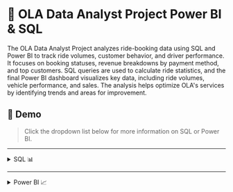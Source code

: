 ﻿# 🚖 OLA Data Analyst Project Power BI & SQL

The OLA Data Analyst Project analyzes ride-booking data using SQL and Power BI to track ride volumes, customer behavior, and driver performance. It focuses on booking statuses, revenue breakdowns by payment method, and top customers. SQL queries are used to calculate ride statistics, and the final Power BI dashboard visualizes key data, including ride volumes, vehicle performance, and sales. The analysis helps optimize OLA's services by identifying trends and areas for improvement.

## 🎥 Demo


> Click the dropdown list below for more information on SQL or Power BI.

---

<details>
<summary>SQL 📊</summary>

# 🚖 OLA Data Analyst Project SQL

## 📂 Introduction to the Database

This project involves analyzing ride bookings data for a ride-hailing service, "OLA." The database contains various tables (e.g., `bookings`, `customers`, and `drivers`) that store information about ride bookings, customer ratings, driver ratings, vehicle types, payment methods, and more.

The main objective of this project is to extract meaningful insights and statistics using SQL queries. This document showcases a set of queries to answer specific analytical questions about the business performance and customer behavior.

### 🛠️ How the Database Works

- **📊 Tables**: The database is primarily focused on the `bookings` table, which contains the following key columns:

  - `Booking_ID`: Unique identifier for each ride.
  - `Customer_ID`: ID of the customer who booked the ride.
  - `Vehicle_Type`: Type of vehicle used (e.g., Prime Sedan, Auto, etc.).
  - `Booking_Status`: Status of the ride (e.g., `Success`, `Cancelled by Customer`, etc.).
  - `Ride_Distance`: Distance covered in the ride (in kilometers).
  - `Payment_Method`: Mode of payment used for the ride (e.g., UPI, Card, Cash).
  - `Driver_Ratings`: Ratings provided by customers to the drivers (out of 5).
  - `Customer_Rating`: Ratings provided by drivers to the customers (out of 5).
  - `Booking_Value`: Monetary value of the completed ride.
  - `Incomplete_Rides`: A flag to indicate whether the ride was completed or not.
  - `Incomplete_Rides_Reason`: If the ride was incomplete, this column stores the reason.

- **🔍 Views**: This document includes SQL `CREATE VIEW` statements to predefine specific datasets and make querying simpler for repetitive tasks.

- **📈 Key Insights**: Using SQL, we retrieve data that helps us answer questions such as:
  - The top-performing customers.
  - Average ratings and distances.
  - Trends in cancellations by drivers and customers.
  - The total revenue from successful rides.

---

## 🏗️ Database Setup

```sql
CREATE DATABASE Ola;
USE Ola;
```

## 📂 Importing Data into MySQL Workbench

To work with the database, we first need to import the data from the `bookings.csv` file into MySQL Workbench. Follow these steps:

1. **Open MySQL Workbench**:

   - Launch MySQL Workbench and connect to your database server.

2. **Select the Database**:

   - Use the `Ola` database by running:
     ```sql
     USE Ola;
     ```

3. **Go to the Import Section**:

   - Click on the "Server" menu and select "Data Import."

4. **Choose the CSV File**:

   - In the "Import" tab, choose the `bookings.csv` file as the source.
   - Ensure the "Import Data from File" option is selected.

5. **Map the Table**:

   - Select the destination table (`bookings`).
   - Map the CSV columns to the corresponding table columns.

6. **Run the Import**:

   - Click on "Start Import."

7. **Verify the Data**:
   - After importing, verify the data using:
     ```sql
     SELECT * FROM bookings LIMIT 10;
     ```

---

## 📜 SQL Queries & Answers

### 1️⃣ Retrieve all successful bookings:

**📝 Query:**

```sql
CREATE VIEW Successful_Bookings AS
SELECT *
FROM bookings
WHERE Booking_Status = 'Success';
```

**📊 Answer:**

```sql
SELECT * FROM Successful_Bookings;
```

---

### 2️⃣ Find the average ride distance for each vehicle type:

**📝 Query:**

```sql
CREATE VIEW ride_distance_for_each_vehicle AS
SELECT Vehicle_Type, AVG(Ride_Distance) AS avg_distance
FROM bookings
GROUP BY Vehicle_Type;
```

**📊 Answer:**

```sql
SELECT * FROM ride_distance_for_each_vehicle;
```

![Description of the screenshot](https://github.com/PrajwalGpy/OLA-Data-Analyst-Project-Power-BI-And-SQL/blob/main/images/SQL%20images/Screenshot%202024-12-16%20063354.png)

---

### 3️⃣ Get the total number of cancelled rides by customers:

**📝 Query:**

```sql
CREATE VIEW cancelled_rides_by_customers AS
SELECT COUNT(*) AS total_cancelled_rides
FROM bookings
WHERE Booking_Status = 'cancelled by Customer';
```

**📊 Answer:**

```sql
SELECT * FROM cancelled_rides_by_customers;
```

![Description of the screenshot](https://github.com/PrajwalGpy/OLA-Data-Analyst-Project-Power-BI-And-SQL/blob/main/images/SQL%20images/Screenshot%202024-12-16%20063653.png)

---

### 4️⃣ List the top 5 customers who booked the highest number of rides:

**📝 Query:**

```sql
CREATE VIEW Top_5_Customers AS
SELECT Customer_ID, COUNT(Booking_ID) AS total_rides
FROM bookings
GROUP BY Customer_ID
ORDER BY total_rides DESC
LIMIT 5;
```

**📊 Answer:**

```sql
SELECT * FROM Top_5_Customers;
```

![Description of the screenshot](https://github.com/PrajwalGpy/OLA-Data-Analyst-Project-Power-BI-And-SQL/blob/main/images/SQL%20images/Screenshot%202024-12-16%20063859.png)

---

### 5️⃣ Get the number of rides cancelled by drivers due to personal and car-related issues:

**📝 Query:**

```sql
CREATE VIEW Rides_cancelled_by_Drivers_P_C_Issues AS
SELECT COUNT(*) AS cancelled_by_drivers
FROM bookings
WHERE cancelled_Rides_by_Driver = 'Personal & Car related issue';
```

**📊 Answer:**

```sql
SELECT * FROM Rides_cancelled_by_Drivers_P_C_Issues;
```

![Description of the screenshot](https://github.com/PrajwalGpy/OLA-Data-Analyst-Project-Power-BI-And-SQL/blob/main/images/SQL%20images/Screenshot%202024-12-16%20064122.png)

---

### 6️⃣ Find the maximum and minimum driver ratings for Prime Sedan bookings:

**📝 Query:**

```sql
CREATE VIEW Max_Min_Driver_Rating AS
SELECT MAX(Driver_Ratings) AS max_rating,
       MIN(Driver_Ratings) AS min_rating
FROM bookings
WHERE Vehicle_Type = 'Prime Sedan';
```

**📊 Answer:**

```sql
SELECT * FROM Max_Min_Driver_Rating;
```

![Description of the screenshot](https://github.com/PrajwalGpy/OLA-Data-Analyst-Project-Power-BI-And-SQL/blob/main/images/SQL%20images/Screenshot%202024-12-16%20064314.png)

---

### 7️⃣ Retrieve all rides where payment was made using UPI:

**📝 Query:**

```sql
CREATE VIEW UPI_Payment AS
SELECT *
FROM bookings
WHERE Payment_Method = 'UPI';
```

**📊 Answer:**

```sql
SELECT * FROM UPI_Payment;
```

![Description of the screenshot](https://github.com/PrajwalGpy/OLA-Data-Analyst-Project-Power-BI-And-SQL/blob/main/images/SQL%20images/Screenshot%202024-12-16%20064820.png)

---

### 8️⃣ Find the average customer rating per vehicle type:

**📝 Query:**

```sql
CREATE VIEW AVG_Cust_Rating AS
SELECT Vehicle_Type, AVG(Customer_Rating) AS avg_customer_rating
FROM bookings
GROUP BY Vehicle_Type;
```

**📊 Answer:**

```sql
SELECT * FROM AVG_Cust_Rating;
```

![Description of the screenshot](https://github.com/PrajwalGpy/OLA-Data-Analyst-Project-Power-BI-And-SQL/blob/main/images/SQL%20images/Screenshot%202024-12-16%20064923.png)

---

### 9️⃣ Calculate the total booking value of rides completed successfully:

**📝 Query:**

```sql
CREATE VIEW total_successful_ride_value AS
SELECT SUM(Booking_Value) AS total_successful_ride_value
FROM bookings
WHERE Booking_Status = 'Success';
```

**📊 Answer:**

```sql
SELECT * FROM total_successful_ride_value;
```

![Description of the screenshot](https://github.com/PrajwalGpy/OLA-Data-Analyst-Project-Power-BI-And-SQL/blob/main/images/SQL%20images/Screenshot%202024-12-16%20065052.png)

---

### 🔟 List all incomplete rides along with the reason:

**📝 Query:**

```sql
CREATE VIEW Incomplete_Rides_Reason AS
SELECT Booking_ID, Incomplete_Rides_Reason
FROM bookings
WHERE Incomplete_Rides = 'Yes';
```

**📊 Answer:**

```sql
SELECT * FROM Incomplete_Rides_Reason;
```

![Description of the screenshot](https://github.com/PrajwalGpy/OLA-Data-Analyst-Project-Power-BI-And-SQL/blob/main/images/SQL%20images/Screenshot%202024-12-16%20065216.png)

---

## 📥 Ola DA Project SQL.sql File

This project includes an `Ola DA Project SQL.sql` file containing all the SQL queries and view creation statements mentioned in this README. To use this file:

1. **Download the File**:

   - Ensure you have the `Ola DA Project SQL.sql` file in your local directory.

2. **Open in MySQL Workbench**:

   - Open MySQL Workbench and connect to your database server.
   - Go to the "File" menu and select "Open SQL Script."
   - Choose the `Ola DA Project SQL.sql` file.

3. **Run the Script**:

   - Click on the "Execute" button (lightning icon) to run the script.

4. **Verify the Views**:
   - Use queries such as `SELECT * FROM <view_name>` to verify that the views are created successfully.

This file simplifies setting up the project and ensures all queries and views are executed in a single step.

## File Details 📁

- **File Name**: `Ola DA Project SQL.sql` [Download File](https://github.com/PrajwalGpy/OLA-Data-Analyst-Project-Power-BI-And-SQL/blob/main/Ola%20DA%20Project%20SQL.sql)
- **Size**: `4 KB`

- **File Name**: `Bookings.csv` [Download File](https://github.com/PrajwalGpy/OLA-Data-Analyst-Project-Power-BI-And-SQL/blob/main/Bookings.csv)
- **Size**: `15.5 MB`

</details>

---

<details>
    <summary>Power BI 📈</summary>

# OLA Data Analysis in Power BI 📊

This Power BI project provides a comprehensive analysis of OLA's operational and customer data, focusing on ride volume, customer ratings, revenue, and performance metrics. The analysis leverages dynamic dashboards, interactive charts, and key performance indicators (KPIs) to identify trends and insights.

## ✨ Key Features

📌 **Ride Volume Analysis**: Tracks ride volume over time, helping to identify peak demand periods.

📌 **Booking Status Breakdown**: Visualizes the proportion of completed, canceled, and pending rides.

📌 **Top 5 Vehicle Types**: Highlights the most popular vehicle types based on ride distance.

📌 **Cancellation Insights**: Analyzes reasons for ride cancellations to improve customer experience.

📌 **Revenue Insights**: Breaks down revenue by payment methods to understand customer preferences.

📌 **Top Customers**: Identifies the top 5 customers based on their total booking value.

📌 **Driver Ratings**: Analyzes driver rating distribution to ensure service quality.

📌 **Customer vs. Driver Ratings**: Compares customer and driver ratings to identify gaps in satisfaction.

---

![App Screenshot](https://github.com/PrajwalGpy/OLA-Data-Analyst-Project-Power-BI-And-SQL/blob/main/images/Screenshot%202024-12-15%20195004.png)

---

## 🛠️ Tools Used:

**Power BI**: For creating dashboards, visualizations, and interactive reports.

**SQL**: For querying, aggregating, and preparing data for analysis.

**Excel/CSV**: For preprocessing and cleaning raw data.

## 🚀 Steps in Project

✔️ Requirement Gathering / Business Requirements

✔️ Data Extraction

✔️ Data Walkthrough

✔️ Data Cleaning

✔️ Data Modeling

✔️ DAX Calculations

✔️ Dashboard Layout Design

✔️ Chart Development and Formatting

✔️ Dashboard / Report Development

✔️ Insights Generation

✔️ Report Presentation

## 🧑‍💼 Business Requirement

To conduct a comprehensive analysis of OLA's ride data, focusing on key aspects such as ride volume, booking status, and vehicle types. The analysis will also include customer and driver ratings, reasons for canceled rides, and revenue by payment method. Additionally, it will identify the top customers by total booking value and examine the distribution of ride distances per day. The goal is to provide actionable insights that can help optimize OLA's services and improve overall performance.

## 📈 KPI’s Requirements

**1. Total Sales:** The overall revenue generated from all items sold.

**2. Average Sales:** The average revenue per sale.

**3. Number of Items:** The total count of different items sold.

**4. Average Rating:** The average customer rating from items sold.

## 📊 Chart’s Requirements

<ol>  
<h3><li> Overall 📅</li></h3>  
<ul>  
  <li>Ride Volume Over Time: Visualize ride volume trends over time.</li>  
  <li>Booking Status Breakdown: Display the distribution of completed, canceled, and pending bookings.</li>  
  <br>
<div style="display: flex; justify-content: center; align-items: center; gap: 20px;">
    <img src="https://github.com/PrajwalGpy/OLA-Data-Analyst-Project-Power-BI-And-SQL/blob/main/images/Screenshot%202024-12-15%20195004.png"  />
</div>
</ul>

<h3><li> Vehicle Type 🚗:</li></h3>  
<ul>  
  <li>Top 5 Vehicle Types by Ride Distance: Show the top 5 vehicle types based on ride distance.</li>  
  <br>
<div style="display: flex; justify-content: center; align-items: center; gap: 20px;">
    <img src="https://github.com/PrajwalGpy/OLA-Data-Analyst-Project-Power-BI-And-SQL/blob/main/images/Screenshot%202024-12-15%20201113.png"  />
</div>
</ul>

<h3><li> Revenue 💰:</li></h3>  
<ul>  
  <li>Revenue by Payment Method: Visualize total revenue generated by different payment methods.</li>  
  <li>Top 5 Customers by Total Booking Value: Identify the top 5 customers with the highest total booking value.</li>  
  <li>Ride Distance Distribution Per Day: Display the distribution of ride distances on a daily basis.</li> 
  <br>
<div style="display: flex; justify-content: center; align-items: center; gap: 20px;">
    <img src="https://github.com/PrajwalGpy/OLA-Data-Analyst-Project-Power-BI-And-SQL/blob/main/images/Screenshot%202024-12-15%20201137.png"  />
</div> 
</ul>

<h3><li> Cancellation 🚫:</li></h3>  
<ul>  
  <li>Cancelled Rides Reasons (Customer): Show the reasons behind canceled rides by customers.</li>  
  <li>Cancelled Rides Reasons (Driver): Show the reasons behind canceled rides by drivers.</li>  
  <br>
<div style="display: flex; justify-content: center; align-items: center; gap: 20px;">
    <img src="https://github.com/PrajwalGpy/OLA-Data-Analyst-Project-Power-BI-And-SQL/blob/main/images/Screenshot%202024-12-15%20201201.png"  />
</div>
</ul>

<h3><li> Ratings 🌟:</li></h3>  
<ul>  
  <li>Driver Ratings: Display the distribution of ratings given to drivers.</li>  
  <li>Customer Ratings: Display the distribution of ratings given by customers.</li>  
  <br>
<div style="display: flex; justify-content: center; align-items: center; gap: 20px;">
    <img src="https://github.com/PrajwalGpy/OLA-Data-Analyst-Project-Power-BI-And-SQL/blob/main/images/Screenshot%202024-12-15%20201233.png"  />
</div>
</ul>
</ol>

## Dashboard Insights

### Key Insights 🔑:

1. **Ride Volume Trends 📉**: Identify peak times and demand fluctuations.
2. **Booking Status Insights 📋**: Understand the distribution of booking statuses.
3. **Vehicle Type Performance 🚗**: Discover the most effective vehicle types.
4. **Revenue Patterns 💸**: Track payment method usage and high-value customers.
5. **Cancellation Analysis 🔄**: Pinpoint reasons for ride cancellations.

### 🎛 Interactive Features:

- Drill-through options to explore details at multiple levels.
- Custom slicers for dynamic filtering.
- KPIs displayed in real-time visuals.

## How to Use 📋

1. Download the Power BI file: `Ola DA Project.pbix`
2. Open the file in **Power BI Desktop**.
3. Explore the dashboards and insights interactively.

## 🚀 How to Use
1. Clone this repository:
   ```bash
   git clone https://github.com/Shrutijaiswar/Ola_rides_dashboard.git

